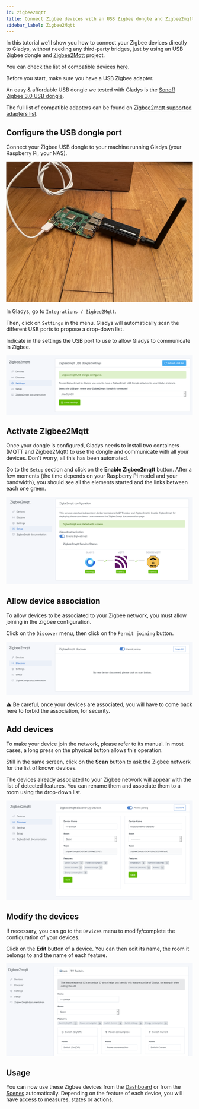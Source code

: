 ```yaml
---
id: zigbee2mqtt
title: Connect Zigbee devices with an USB Zigbee dongle and Zigbee2mqtt
sidebar_label: Zigbee2Mqtt
---
```


In this tutorial we'll show you how to connect your Zigbee devices directly to Gladys, without needing any third-party bridges, just by using an USB Zigbee dongle and [Zigbee2Mqtt](https://www.zigbee2mqtt.io/) project.

You can check the list of compatible devices [here](https://www.zigbee2mqtt.io/supported-devices/).

Before you start, make sure you have a USB Zigbee adapter.

An easy & affordable USB dongle we tested with Gladys is the [Sonoff Zigbee 3.0 USB dongle](https://amzn.to/3JZwzJy).

The full list of compatible adapters can be found on [Zigbee2mqtt supported adapters list](https://www.zigbee2mqtt.io/guide/adapters/).

## Configure the USB dongle port

Connect your Zigbee USB dongle to your machine running Gladys (your Raspberry Pi, your NAS).

![Sonoff USB Zigbee 3.0](../../static/img/docs/en/configuration/zigbee2mqtt/zigbee-raspberry-pi-usb-sonoff.jpg)

In Gladys, go to `Integrations / Zigbee2Mqtt`.

Then, click on `Settings` in the menu. Gladys will automatically scan the different USB ports to propose a drop-down list.

Indicate in the settings the USB port to use to allow Gladys to communicate in Zigbee.

![USB dongle settings](../../static/img/docs/en/configuration/zigbee2mqtt/z2m_parameter_dongle_usb_en.png)

## Activate Zigbee2Mqtt

Once your dongle is configured, Gladys needs to install two containers (MQTT and Zigbee2Mqtt) to use the dongle and communicate with all your devices. Don't worry, all this has been automated.

Go to the `Setup` section and click on the **Enable Zigbee2mqtt** button. After a few moments (the time depends on your Raspberry Pi model and your bandwidth), you should see all the elements started and the links between each one green.

![Zigbee2Mqtt services status](../../static/img/docs/en/configuration/zigbee2mqtt/z2m_services_state_en.png)

## Allow device association

To allow devices to be associated to your Zigbee network, you must allow joining in the Zigbee configuration.

Click on the `Discover` menu, then click on the `Permit joining` button.

![Authorize association](../../static/img/docs/en/configuration/zigbee2mqtt/z2m_authorize_association_en.png)

:warning: Be careful, once your devices are associated, you will have to come back here to forbid the association, for security.

## Add devices

To make your device join the network, please refer to its manual. In most cases, a long press on the physical button allows this operation.

Still in the same screen, click on the **Scan** button to ask the Zigbee network for the list of known devices.

The devices already associated to your Zigbee network will appear with the list of detected features. You can rename them and associate them to a room using the drop-down list.

![Add a device](../../static/img/docs/en/configuration/zigbee2mqtt/z2m_add_device_en.png)

## Modify the devices

If necessary, you can go to the `Devices` menu to modify/complete the configuration of your devices.

Click on the **Edit** button of a device. You can then edit its name, the room it belongs to and the name of each feature.

![Edit a device](../../static/img/docs/en/configuration/zigbee2mqtt/z2m_edit_device_en.png)

## Usage

You can now use these Zigbee devices from the [Dashboard](../dashboard/devices-in-room.md) or from the [Scenes](../scenes/intro.md) automatically. Depending on the feature of each device, you will have access to measures, states or actions.
